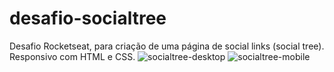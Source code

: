 # desafio-socialtree
Desafio Rocketseat, para criação de uma página de social links (social tree). Responsivo com HTML e CSS.
![socialtree-desktop](https://user-images.githubusercontent.com/96127541/188971557-ab6c0888-89e5-4c48-9fab-67d98f345c80.png)
![socialtree-mobile](https://user-images.githubusercontent.com/96127541/188971574-2fcd10d2-70c6-465c-b3af-371009ee3f62.png)
